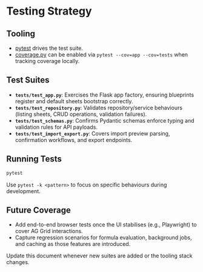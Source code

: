 # Testing Strategy

## Tooling
- [pytest](https://pytest.org) drives the test suite.
- [coverage.py](https://coverage.readthedocs.io/) can be enabled via `pytest --cov=app --cov=tests` when tracking coverage locally.

## Test Suites
- **`tests/test_app.py`**: Exercises the Flask app factory, ensuring blueprints register and default sheets bootstrap correctly.
- **`tests/test_repository.py`**: Validates repository/service behaviours (listing sheets, CRUD operations, validation failures).
- **`tests/test_schemas.py`**: Confirms Pydantic schemas enforce typing and validation rules for API payloads.
- **`tests/test_import_export.py`**: Covers import preview parsing, confirmation workflows, and export endpoints.

## Running Tests
```bash
pytest
```

Use `pytest -k <pattern>` to focus on specific behaviours during development.

## Future Coverage
- Add end-to-end browser tests once the UI stabilises (e.g., Playwright) to cover AG Grid interactions.
- Capture regression scenarios for formula evaluation, background jobs, and caching as those features are introduced.

Update this document whenever new suites are added or the tooling stack changes.
